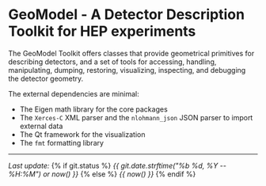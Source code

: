 

# GeoModel - A Detector Description Toolkit for HEP experiments



The GeoModel Toolkit offers classes that provide geometrical primitives for describing detectors, and a set of tools for accessing, handling, manipulating, dumping, restoring, visualizing, inspecting, and debugging the detector geometry.

The external dependencies are minimal:

- The Eigen math library for the core packages
- The `Xerces-C` XML parser and the `nlohmann_json` JSON parser to import external data
- The Qt framework for the visualization
- The `fmt` formatting library

----

<i>Last update:</i> 
{% if git.status %}
  <i> {{ git.date.strftime("%b %d, %Y -- %H:%M") or now() }} </i>
{% else %}
  <i> {{ now() }} </i> 
{% endif %}



